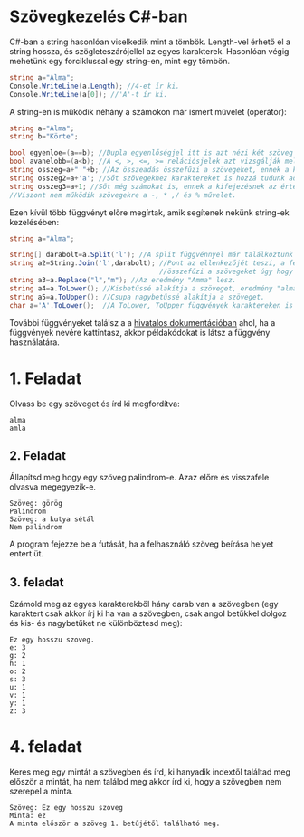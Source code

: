 # Szövegkezelés C#-ban

C#-ban a string hasonlóan viselkedik mint a tömbök. Length-vel érhető el a string hossza, és szögleteszárójellel az egyes karakterek.
Hasonlóan végig mehetünk egy forciklussal egy string-en, mint egy tömbön.

```cs
string a="Alma";
Console.WriteLine(a.Length); //4-et ír ki.
Console.WriteLine(a[0]); //'A'-t ír ki.
```
A string-en is működik néhány a számokon már ismert művelet (operátor):
```cs
string a="Alma";
string b="Körte";

bool egyenloe=(a==b); //Dupla egyenlőségjel itt is azt nézi két szöveg megegyezik-e. != is működik szövegekre.
bool avanelobb=(a<b); //A <, >, <=, >= relációsjelek azt vizsgálják melyik szöveg van előrébb az abc-ben
string osszeg=a+" "+b; //Az összeadás összefűzi a szövegeket, ennek a kifejezésnek az értéke "Alma Körte" lesz.
string osszeg2=a+'a'; //Sőt szövegekhez karaktereket is hozzá tudunk adni.
string osszeg3=a+1; //Sőt még számokat is, ennek a kifejezésnek az értéke "Alma1" lesz.
//Viszont nem működik szövegekre a -, * ,/ és % művelet.
```
Ezen kívül több függvényt előre megírtak, amik segítenek nekünk string-ek kezelésében:
```cs
string a="Alma";

string[] darabolt=a.Split('l'); //A split függvénnyel már találkoztunk
string a2=String.Join('l',darabolt); //Pont az ellenkezőjét teszi, a feldarabolásnak,
                                     //összefűzi a szövegeket úgy hogy a szövegdarabok közé jelenleg az 'l' betűt rakjastr
string a3=a.Replace("l","m"); //Az eredmény "Amma" lesz.                                  
string a4=a.ToLower(); //Kisbetűssé alakítja a szöveget, eredmény "alma" lesz.
string a5=a.ToUpper(); //Csupa nagybetűssé alakítja a szöveget.
char a='A'.ToLower();  //A ToLower, ToUpper függvények karaktereken is működnek.
```
További függvényeket találsz a a [hivatalos dokumentációban](https://docs.microsoft.com/en-us/dotnet/api/system.string?view=netframework-4.8#methods)
ahol, ha a függvények nevére kattintasz, akkor példakódokat is látsz a függvény használatára.

# 1. Feladat
Olvass be egy szöveget és írd ki megfordítva:
```
alma
amla
```

## 2. Feladat
Állapítsd meg hogy egy szöveg palindrom-e. Azaz előre és visszafele olvasva megegyezik-e.
```
Szöveg: görög
Palindrom
Szöveg: a kutya sétál
Nem palindrom
```
A program fejezze be a futását, ha a felhasználó szöveg beírása helyet entert üt.

## 3. feladat

Számold meg az egyes karakterekből hány darab van a szövegben (egy karaktert csak akkor írj ki ha van a szövegben, csak angol betűkkel dolgoz
és kis- és nagybetűket ne különböztesd meg):
```
Ez egy hosszu szoveg.
e: 3
g: 2
h: 1
o: 2
s: 3
u: 1
v: 1
y: 1
z: 3
```

# 4. feladat

Keres meg egy mintát a szövegben és írd, ki hanyadik indextől találtad meg először a mintát, ha nem találod meg akkor írd ki, hogy
a szövegben nem szerepel a minta.
```
Szöveg: Ez egy hosszu szoveg
Minta: ez
A minta először a szöveg 1. betűjétől található meg.
```
